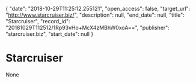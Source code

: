 {
  "date": "2018-10-29T11:25:12.255121", 
  "open_access": false, 
  "target_url": "http://www.starcruiser.biz/", 
  "description": null, 
  "end_date": null, 
  "title": "Starcruiser", 
  "record_id": "20181029T112512/1Rp93vHo+McX4zMBhW0xoA==", 
  "publisher": "starcruiser.biz", 
  "start_date": null
}

# Starcruiser

None